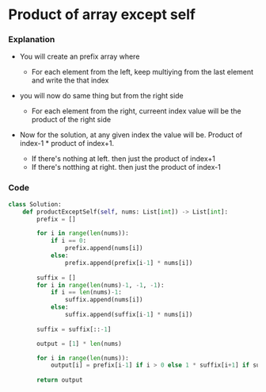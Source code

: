 # Product of array except self

### Explanation
- You will create an prefix array where
    - For each element from the left, keep multiying from the last element and write the that index
- you will now do same thing but from the right side
    - For each element from the right, curreent index value will be the product of the right side

- Now for the solution, at any given index the value will be. Product of index-1 * product of index+1.
    - If there's nothing at left. then just the product of index+1
    - If there's notthing at right. then just the product of index-1


### Code
```python
class Solution:
    def productExceptSelf(self, nums: List[int]) -> List[int]:
        prefix = []

        for i in range(len(nums)):
            if i == 0:
                prefix.append(nums[i])
            else:
                prefix.append(prefix[i-1] * nums[i])
        
        suffix = []
        for i in range(len(nums)-1, -1, -1):
            if i == len(nums)-1:
                suffix.append(nums[i])
            else:
                suffix.append(suffix[i-1] * nums[i])
        
        suffix = suffix[::-1]

        output = [1] * len(nums)

        for i in range(len(nums)):
            output[i] = prefix[i-1] if i > 0 else 1 * suffix[i+1] if suffix < len(nums) else 1
        
        return output
```